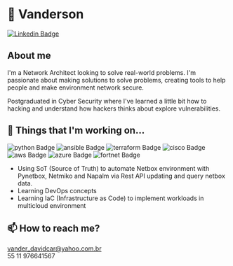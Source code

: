 # 👋 Vanderson
[![Linkedin Badge](https://img.shields.io/badge/-LinkedIn-blue?style=flat-square&logo=Linkedin&logoColor=white&link=https://www.linkedin.com/in/vanderson-cardoso-1878a752/)](https://www.linkedin.com/in/vanderson-cardoso-1878a752/)

## About me
I'm a Network Architect looking to solve real-world problems. I'm passionate about making solutions to solve problems, creating tools to help people and make environment network secure.

Postgraduated in Cyber Security where I've learned a little bit how to hacking and understand how hackers thinks about explore vulnerabilities.
## 👀 Things that I'm working on...

![python Badge](https://img.shields.io/badge/-Python-blue?style=flat-square&logo=python&logoColor=white)
![ansible Badge](https://img.shields.io/badge/-Ansible-black?style=flat-square&logo=ansible&logoColor=white)
![terraform Badge](https://img.shields.io/badge/-terraform-purple?style=flat-square&logo=terraform&logoColor=white)
![cisco Badge](https://img.shields.io/badge/-cisco-blue?style=flat-square&logo=cisco&logoColor=white)
![aws Badge](https://img.shields.io/badge/-AWS-orange?style=flat-square&logo=aws&logoColor=white)
![azure Badge](https://img.shields.io/badge/-Azure-blue?style=flat-square&logo=azure&logoColor=white)
![fortnet Badge](https://img.shields.io/badge/-fortinet-red?style=flat-square&logo=fortinet&logoColor=white)


- Using SoT (Source of Truth) to automate Netbox environment with Pynetbox, Netmiko and Napalm via Rest API updating and query netbox data.
- Learning DevOps concepts
- Learning IaC (Infrastructure as Code) to implement workloads in multicloud environment

## 📫 How to reach me?

vander_davidcar@yahoo.com.br </br>
55 11 976641567

<!---
vanderdavidcar/vanderdavidcar is a ✨ special ✨ repository because its `README.md` (this file) appears on your GitHub profile.
You can click the Preview link to take a look at your changes.
--->
